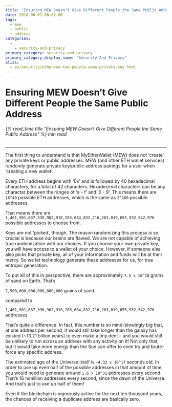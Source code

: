 ```yaml
---
title: "Ensuring MEW Doesn’t Give Different People the Same Public Address"
date: 2018-06-01 00:02:00
tags:
  - mew
  - public
  - address
categories:
  - 
    - security-and-privacy
primary_category: security-and-privacy
primary_category_display_name: "Security And Privacy"
alias:
  - es/security/ethereum-two-people-same-private-key.html
---
```


# **Ensuring MEW Doesn’t Give Different People the Same Public Address**

###### {% read_time title "Ensuring MEW Doesn't Give Different People the Same Public Address" %} min read

* * *

The first thing to understand is that MyEtherWallet (MEW) does not ‘create’ any private keys or public addresses. MEW (and other ETH wallet services) randomly generate private key/public address pairings for a user when ‘creating a new wallet’.

Every ETH address begins with ‘0x’ and is followed by 40 hexadecimal characters, for a total of 42 characters. Hexadecimal characters can be any character between the ranges of ‘a - f’ and ‘0 - 9’.  This means there are `16^40` possible ETH addresses, which is the same as `2^160` possible addresses.

That means there are `1,461,501,637,330,902,918,203,684,832,716,283,019,655,932,542,976` possible addresses to choose from.

Keys are not ‘picked’, though. The reason randomizing this process is so crucial is because our brains are flawed. We are not capable of achieving true randomization with our choices. If you choose your own private key, you will have access to a wallet of your choice. However, if someone else also picks that private key, all of your information and funds will be at their mercy. So we let technology generate these addresses for us, for true entropic generation.

To put all of this in perspective, there are approximately `7.5 x 10^18` grains of sand on Earth. That’s

`7,500,000,000,000,000,000` grains of sand

compared to

`1,461,501,637,330,902,918,203,684,832,716,283,019,655,932,542,976` addresses

That’s quite a difference. In fact, this number is so mind-blowingly big that, at one address per second, it would still take longer than the galaxy has existed (~13.21 billion years) to even make a tiny dent – and you would still be unlikely to run across an address with any activity on it! Not only that, but it would take more energy than the Sun can offer to even try and brute-force any specific address.

The estimated age of the Universe itself is `~4.32 x 10^17` seconds old. In order to use up even half of the possible addresses in that amount of time, you would need to generate around `1.6 x 10^31` addresses every second. That’s 16 nonillion addresses every second, since the dawn of the Universe. And that’s just to use up half of them!

Even if the blockchain is vigorously active for the next ten thousand years, the chances of receiving a duplicate address are basically zero.
